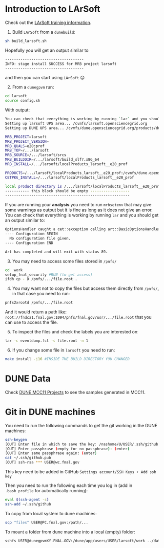 # Introduction to LArSoft

Check out the [LArSoft training information](https://dune.github.io/computing-training-basics/setup.html).

1. Build `LArSoft` from a `dunebuild`: 
```bash
sh build_larsoft.sh
```

Hopefully you will get an output similar to 

```bash
------------------------------------
INFO: stage install SUCCESS for MRB project larsoft 
------------------------------------
```

and then you can start using `LArSoft` 😊



2. From a `dunegpvm` run:
```bash
cd larsoft
source config.sh
```
With output:
```bash
You can check that everything is working by running `lar` and you should get an output similar to:
Setting up larsoft UPS area... /cvmfs/larsoft.opensciencegrid.org
Setting up DUNE UPS area... /cvmfs/dune.opensciencegrid.org/products/dune/

MRB_PROJECT=larsoft
MRB_PROJECT_VERSION=
MRB_QUALS=e20:prof
MRB_TOP=/.../larsoft
MRB_SOURCE=/.../larsoft/srcs
MRB_BUILDDIR=/.../larsoft/build_slf7.x86_64
MRB_INSTALL=/.../larsoft/localProducts_larsoft__e20_prof

PRODUCTS=/.../larsoft/localProducts_larsoft__e20_prof:/cvmfs/dune.opensciencegrid.org/products/dune:/cvmfs/larsoft.opensciencegrid.org/products:/cvmfs/larsoft.opensciencegrid.org/packages:/cvmfs/fermilab.opensciencegrid.org/products/common/db/
CETPKG_INSTALL=/.../larsoft/localProducts_larsoft__e20_prof

local product directory is /.../larsoft/localProducts_larsoft__e20_prof
----------- this block should be empty ------------------
---------------------------------------------------------
```

If you are running your **analysis** you need to run `mrbsetenv` that may give some warnings as output but it is fine as long as it does not give an error. You can check that everything is working by running `lar` and you should get an output similar to:
```bash
OptionsHandler caught a cet::exception calling art::BasicOptionsHandler::doCheckOptions()
---- Configuration BEGIN
  No configuration file given.
---- Configuration END

Art has completed and will exit with status 89.
```

3. You may need to access some files stored in `/pnfs/`
```bash
cd  work
setup_fnal_security #RUN (to get access)
ifdh cp - D /pnfs/.../file.root .
```

4. You may want not to copy the files but access them directly from `/pnfs/`, in that case you need to run:
```bash 
pnfs2xrootd /pnfs/.../file.root
```
And it would return a path like: `root://fndca1.fnal.gov:1094/pnfs/fnal.gov/usr/.../file.root` that you can use to access the file.


5. To inspect the files and check the labels you are interested on:
```bash
lar -c eventdump.fcl -s file.root -n 1
```


6. If you change some file in `larsoft` you need to run:
```bash
make install -j16 #INSIDE THE BUILD DIRECTORY YOU CHANGED
```

# DUNE Data

Check [DUNE MCC11 Projects](https://dune-data.fnal.gov/mc/mcc11/index.html)  to see the samples generated in MCC11.

#  Git in DUNE machines

You need to run the following commands to get the git working in the DUNE machines:
```bash
ssh-keygen
[OUT] Enter file in which to save the key: /nashome/U/USER/.ssh/github
[OUT] Enter passphrase (empty for no passphrase): (enter) 
[OUT] Enter same passphrase again: (enter)
cat ~/.ssh/github.pub
[OUT] ssh-rsa *** USER@wc.fnal.gov
```
This key need to be added in GitHub `Settings account/SSH Keys + Add ssh key`

Then you need to run the following each time you log in (add in `.bash_profile` for automatically running):
```bash
eval $(ssh-agent -s)
ssh-add ~/.ssh/github
```

To copy from local system to dune machines:
```bash
scp "files" USER@PC.fnal.gov:/path/...
```

To mount a folder from dune machine into a local (empty) folder:
```bash
sshfs USER@dunegpvmXY.FNAL.GOV:/dune/app/users/USER/larsoft/work ../data
```